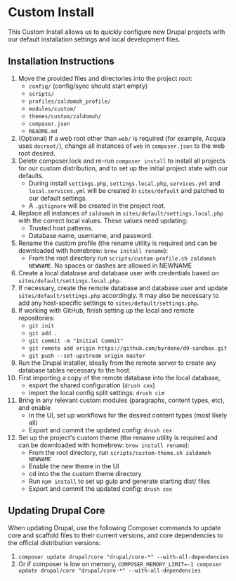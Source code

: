 # Custom Install

This Custom Install allows us to quickly configure new Drupal projects
with our default installation settings and local development files.

## Installation Instructions

1. Move the provided files and directories into the project root:
    * `config/` (config/sync should start empty)
    * `scripts/`
    * `profiles/zaldomoh_profile/`
    * `modules/custom/`
    * `themes/custom/zaldomoh/`
    * `composer.json`
    * `README.md`
2. (Optional) If a web root other than `web/` is required (for example,
  Acquia uses `docroot/`), change all instances of `web` in `composer.json` to
  the web root desired.
3. Delete composer.lock and re-run `composer install` to install all projects for our custom distribution, and to set up
  the initial project state with our defaults.
    * During install `settings.php`, `settings.local.php`, `services.yml` and
      `local.services.yml` will be created in `sites/default` and patched to
      our default settings.
    * A `.gitignore` will be created in the project root.
4. Replace all instances of `zaldomoh` in
  `sites/default/settings.local.php` with the correct local values. These values need updating:
    * Trusted host patterns.
    * Database name, username, and password.
5. Rename the custom profile (the rename utility is required and can be downloaded with homebrew: `brew install rename`):
    * From the root directory run `scripts/custom-profile.sh zaldomoh NEWNAME`. No spaces or dashes are allowed in NEWNAME
6. Create a local database and database user with credentials based on `sites/default/settings.local.php`. 
7. If necessary, create the remote database and database user and update `sites/default/settings.php` accordingly. 
It may also be necessary to add any host-specific settings to `sites/default/settings.php`.    
8. If working with GitHub, finish setting up the local and remote repositories:
    * `git init`
    * `git add .`
    * `git commit -m "Initial Commit"`
    * `git remote add origin https://github.com/byrdene/d9-sandbox.git`
    * `git push --set-upstream origin master`
9. Run the Drupal installer, ideally from the remote server to create any database tables necessary to the host.
10. First importing a copy of the remote database into the local database, 
    * export the shared configuration (`drush cex`)
    * import the local config split settings: `drush cim`  
11. Bring in any relevant custom modules (paragraphs, content types, etc), and enable
    * In the UI, set up workflows for the desired content types (most likely all)
    * Export and commit the updated config: `drush cex`
12. Set up the project's custom theme (the rename utility is required and can be downloaded with homebrew: `brew install rename`):
    * From the root directory, run `scripts/custom-theme.sh zaldomoh NEWNAME`
    * Enable the new theme in the UI
    * cd into the the custom theme directory
    * Run `npm install` to set up gulp and generate starting dist/ files
    * Export and commit the updated config: `drush cex`
      
## Updating Drupal Core

When updating Drupal, use the following Composer commands to update core and
scaffold files to their current versions, and core dependencies to the official
distribution versions: 
1. `composer update drupal/core "drupal/core-*" --with-all-dependencies`
2. Or if composer is low on memory, `COMPOSER_MEMORY_LIMIT=-1 composer update drupal/core "drupal/core-*" --with-all-dependencies` 


